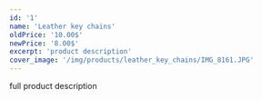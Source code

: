 ```yaml
---
id: '1'
name: 'Leather key chains'
oldPrice: '10.00$'
newPrice: '8.00$'
excerpt: 'product description'
cover_image: '/img/products/leather_key_chains/IMG_8161.JPG'
---
```

full product description